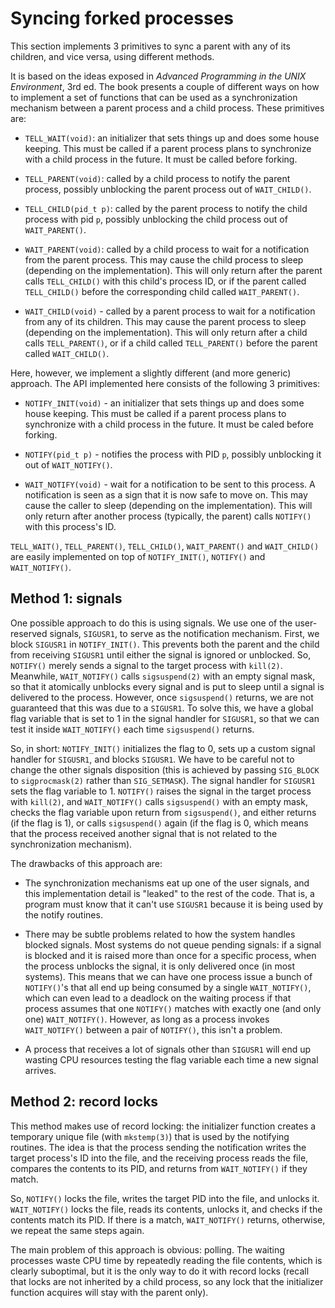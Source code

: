 # Syncing forked processes

This section implements 3 primitives to sync a parent with any of its children, and vice versa, using different methods.

It is based on the ideas exposed in *Advanced Programming in the UNIX Environment*, 3rd ed. The book presents a couple of different ways on how to implement a set of functions that can be used as a synchronization mechanism between a parent process and a child process. These primitives are:

- `TELL_WAIT(void)`: an initializer that sets things up and does some house keeping. This must be called if a parent process plans to synchronize with a child process in the future. It must be called before forking.

- `TELL_PARENT(void)`: called by a child process to notify the parent process, possibly unblocking the parent process out of `WAIT_CHILD()`.

- `TELL_CHILD(pid_t p)`: called by the parent process to notify the child process with pid `p`, possibly unblocking the child process out of `WAIT_PARENT()`.

- `WAIT_PARENT(void)`: called by a child process to wait for a notification from the parent process. This may cause the child process to sleep (depending on the implementation). This will only return after the parent calls `TELL_CHILD()` with this child's process ID, or if the parent called `TELL_CHILD()` before the corresponding child called `WAIT_PARENT()`.

- `WAIT_CHILD(void)` - called by a parent process to wait for a notification from any of its children. This may cause the parent process to sleep (depending on the implementation). This will only return after a child calls `TELL_PARENT()`, or if a child called `TELL_PARENT()` before the parent called `WAIT_CHILD()`.

Here, however, we implement a slightly different (and more generic) approach. The API implemented here consists of the following 3 primitives:

- `NOTIFY_INIT(void)` - an initializer that sets things up and does some house keeping. This must be called if a parent process plans to synchronize with a child process in the future. It must be caled before forking.

- `NOTIFY(pid_t p)` - notifies the process with PID `p`, possibly unblocking it out of `WAIT_NOTIFY()`.

- `WAIT_NOTIFY(void)` - wait for a notification to be sent to this process. A notification is seen as a sign that it is now safe to move on. This may cause the caller to sleep (depending on the implementation). This will only return after another process (typically, the parent) calls `NOTIFY()` with this process's ID.

`TELL_WAIT()`, `TELL_PARENT()`, `TELL_CHILD()`, `WAIT_PARENT()` and `WAIT_CHILD()` are easily implemented on top of `NOTIFY_INIT()`, `NOTIFY()` and `WAIT_NOTIFY()`.

## Method 1: signals

One possible approach to do this is using signals. We use one of the user-reserved signals, `SIGUSR1`, to serve as the notification mechanism. First, we block `SIGUSR1` in `NOTIFY_INIT()`. This prevents both the parent and the child from receiving `SIGUSR1` until either the signal is ignored or unblocked. So, `NOTIFY()` merely sends a signal to the target process with `kill(2)`. Meanwhile, `WAIT_NOTIFY()` calls `sigsuspend(2)` with an empty signal mask, so that it atomically unblocks every signal and is put to sleep until a signal is delivered to the process. However, once `sigsuspend()` returns, we are not guaranteed that this was due to a `SIGUSR1`. To solve this, we have a global flag variable that is set to 1 in the signal handler for `SIGUSR1`, so that we can test it inside `WAIT_NOTIFY()` each time `sigsuspend()` returns.

So, in short: `NOTIFY_INIT()` initializes the flag to 0, sets up a custom signal handler for `SIGUSR1`, and blocks `SIGUSR1`. We have to be careful not to change the other signals disposition (this is achieved by passing `SIG_BLOCK` to `sigprocmask(2)` rather than `SIG_SETMASK`). The signal handler for `SIGUSR1` sets the flag variable to 1. `NOTIFY()` raises the signal in the target process with `kill(2)`, and `WAIT_NOTIFY()` calls `sigsuspend()` with an empty mask, checks the flag variable upon return from `sigsuspend()`, and either returns (if the flag is 1), or calls `sigsuspend()` again (if the flag is 0, which means that the process received another signal that is not related to the synchronization mechanism).

The drawbacks of this approach are:

- The synchronization mechanisms eat up one of the user signals, and this implementation detail is "leaked" to the rest of the code. That is, a program must know that it can't use `SIGUSR1` because it is being used by the notify routines.

- There may be subtle problems related to how the system handles blocked signals. Most systems do not queue pending signals: if a signal is blocked and it is raised more than once for a specific process, when the process unblocks the signal, it is only delivered once (in most systems). This means that we can have one process issue a bunch of `NOTIFY()`'s that all end up being consumed by a single `WAIT_NOTIFY()`, which can even lead to a deadlock on the waiting process if that process assumes that one `NOTIFY()` matches with exactly one (and only one) `WAIT_NOTIFY()`. However, as long as a process invokes `WAIT_NOTIFY()` between a pair of `NOTIFY()`, this isn't a problem.

- A process that receives a lot of signals other than `SIGUSR1` will end up wasting CPU resources testing the flag variable each time a new signal arrives.

## Method 2: record locks

This method makes use of record locking: the initializer function creates a temporary unique file (with `mkstemp(3)`) that is used by the notifying routines. The idea is that the process sending the notification writes the target process's ID into the file, and the receiving process reads the file, compares the contents to its PID, and returns from `WAIT_NOTIFY()` if they match.

So, `NOTIFY()` locks the file, writes the target PID into the file, and unlocks it. `WAIT_NOTIFY()` locks the file, reads its contents, unlocks it, and checks if the contents match its PID. If there is a match, `WAIT_NOTIFY()` returns, otherwise, we repeat the same steps again.

The main problem of this approach is obvious: polling. The waiting processes waste CPU time by repeatedly reading the file contents, which is clearly suboptimal, but it is the only way to do it with record locks (recall that locks are not inherited by a child process, so any lock that the initializer function acquires will stay with the parent only).
